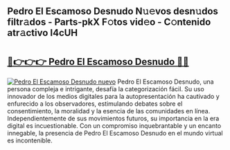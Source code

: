## Pedro El Escamoso Desnudo N𝚞𝚎vos desn𝚞dos filtr𝚊dos - Parts-pkX F𝚘tos vid𝚎o - C𝚘ntenido atr𝚊ctivo I4cUH

# <h2><a href="http://mb8xiek.tromn.icu/?c=Pedro+El+Escamoso+Desnudo">🔗👉👉👉 Pedro El Escamoso Desnudo 🔗🔗</a></h2>

[![Pedro El Escamoso Desnudo nuevo](https://i.imgur.com/pEAQMta.gif)](http://mb8xiek.tromn.icu/?c=Pedro+El+Escamoso+Desnudo)
Pedro El Escamoso Desnudo, una persona compleja e intrigante, desafía la categorización fácil. Su uso innovador de los medios digitales para la autopresentación ha cautivado y enfurecido a los observadores, estimulando debates sobre el consentimiento, la moralidad y la esencia de las comunidades en línea. Independientemente de sus movimientos futuros, su importancia en la era digital es incuestionable. Con un compromiso inquebrantable y un encanto innegable, la presencia de Pedro El Escamoso Desnudo en el mundo virtual es incontenible.
